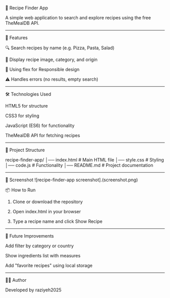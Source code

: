 
🍲 Recipe Finder App

A simple web application to search and explore recipes using the free TheMealDB API.


---

🚀 Features

🔍 Search recipes by name (e.g. Pizza, Pasta, Salad)

📸 Display recipe image, category, and origin

📑 Using flex for Responsible design

⚠️ Handles errors (no results, empty search)



---

🛠️ Technologies Used

HTML5 for structure

CSS3 for styling

JavaScript (ES6) for functionality

TheMealDB API for fetching recipes



---

📂 Project Structure

recipe-finder-app/
│── index.html     # Main HTML file
│── style.css      # Styling
│── code.js      # Functionality
│── README.md      # Project documentation


---

📸 Screenshot
![recipe-finder-app screenshot].(screenshot.png)

📦 How to Run

1. Clone or download the repository


2. Open index.html in your browser


3. Type a recipe name and click Show Recipe




---

🔮 Future Improvements

Add filter by category or country

Show ingredients list with measures

Add "favorite recipes" using local storage



---

👩‍💻 Author

Developed by raziyeh2025
